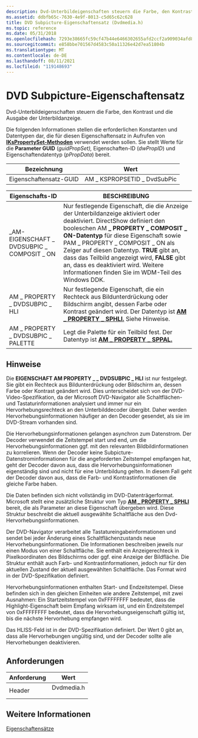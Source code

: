 ```yaml
---
description: Dvd-Unterbildeigenschaften steuern die Farbe, den Kontrast und die Ausgabe der Unterbildanzeige.
ms.assetid: ddbfb65c-7630-4e9f-8013-c5d65c62c628
title: DVD Subpicture-Eigenschaftensatz (Dvdmedia.h)
ms.topic: reference
ms.date: 05/31/2018
ms.openlocfilehash: 7293e38665fc59cf47b44e6466302655afd2ccf2a909034afd803201f6ea5a78
ms.sourcegitcommit: e858bbe701567d4583c50a11326e42d7ea51804b
ms.translationtype: MT
ms.contentlocale: de-DE
ms.lasthandoff: 08/11/2021
ms.locfileid: "119148693"
---
```

# <a name="dvd-subpicture-property-set"></a>DVD Subpicture-Eigenschaftensatz

Dvd-Unterbildeigenschaften steuern die Farbe, den Kontrast und die Ausgabe der Unterbildanzeige.

Die folgenden Informationen stellen die erforderlichen Konstanten und Datentypen dar, die für diesen Eigenschaftensatz in Aufrufen von [**IKsPropertySet-Methoden**](ikspropertyset.md) verwendet werden sollen. Sie stellt Werte für die **Parameter GUID** (*guidPropSet),* Eigenschaften-ID (*dwPropID*) und Eigenschaftendatentyp (*pPropData*) bereit.



| Bezeichnung | Wert |
|-------------------|----------------------------|
| Eigenschaftensatz-GUID | AM \_ KSPROPSETID \_ DvdSubPic |



 



| Eigenschafts-ID                           | BESCHREIBUNG                                                                                                                                                                                                                                                                                                                                                              |
|---------------------------------------|--------------------------------------------------------------------------------------------------------------------------------------------------------------------------------------------------------------------------------------------------------------------------------------------------------------------------------------------------------------------------|
| \_AM-EIGENSCHAFT \_ DVDSUBPIC \_ COMPOSIT \_ ON | Nur festlegende Eigenschaft, die die Anzeige der Unterbildanzeige aktiviert oder deaktiviert. DirectShow definiert den booleschen AM **\_ PROPERTY \_ COMPOSIT \_ ON-Datentyp** für diese Eigenschaft sowie PAM \_ PROPERTY \_ COMPOSIT \_ ON als Zeiger auf diesen Datentyp. **TRUE** gibt an, dass das Teilbild angezeigt wird, **FALSE** gibt an, dass es deaktiviert wird. Weitere Informationen finden Sie im WDM-Teil des Windows DDK. |
| AM \_ PROPERTY \_ DVDSUBPIC \_ HLI          | Nur festlegende Eigenschaft, die ein Rechteck aus Bildunterdrückung oder Bildschirm angibt, dessen Farbe oder Kontrast geändert wird. Der Datentyp ist [**AM \_ PROPERTY \_ SPHLI.**](/previous-versions/windows/desktop/api/Dvdmedia/ns-dvdmedia-am_property_sphli) Siehe Hinweise.                                                                                                                                                                                |
| AM \_ PROPERTY \_ DVDSUBPIC \_ PALETTE      | Legt die Palette für ein Teilbild fest. Der Datentyp ist [**AM \_ PROPERTY \_ SPPAL.**](/previous-versions/windows/desktop/api/Dvdmedia/ns-dvdmedia-am_property_sppal)                                                                                                                                                                                                                                                                        |



 

## <a name="remarks"></a>Hinweise

Die **EIGENSCHAFT AM PROPERTY \_ \_ DVDSUBPIC \_ HLI** ist nur festgelegt. Sie gibt ein Rechteck aus Bildunterdrückung oder Bildschirm an, dessen Farbe oder Kontrast geändert wird. Dies unterscheidet sich von der DVD-Video-Spezifikation, da der Microsoft DVD-Navigator alle Schaltflächen- und Tastaturinformationen analysiert und immer nur ein Hervorhebungsrechteck an den Unterbilddecoder übergibt. Daher werden Hervorhebungsinformationen häufiger an den Decoder gesendet, als sie im DVD-Stream vorhanden sind.

Die Hervorhebungsinformationen gelangen asynchron zum Datenstrom. Der Decoder verwendet die Zeitstempel start und end, um die Hervorhebungsinformationen ggf. mit den relevanten Bildbildinformationen zu korrelieren. Wenn der Decoder keine Subpicture-Datenstrominformationen für die angeforderten Zeitstempel empfangen hat, geht der Decoder davon aus, dass die Hervorhebungsinformationen eigenständig sind und nicht für eine Unterbildung gelten. In diesem Fall geht der Decoder davon aus, dass die Farb- und Kontrastinformationen die gleiche Farbe haben.

Die Daten befinden sich nicht vollständig im DVD-Datenträgerformat. Microsoft stellt eine zusätzliche Struktur vom Typ [**AM \_ PROPERTY \_ SPHLI**](/previous-versions/windows/desktop/api/Dvdmedia/ns-dvdmedia-am_property_sphli) bereit, die als Parameter an diese Eigenschaft übergeben wird. Diese Struktur beschreibt die aktuell ausgewählte Schaltfläche aus den Dvd-Hervorhebungsinformationen.

Der DVD-Navigator verarbeitet alle Tastatureingabeinformationen und sendet bei jeder Änderung eines Schaltflächenzustands neue Hervorhebungsinformationen. Die Informationen beschreiben jeweils nur einen Modus von einer Schaltfläche. Sie enthält ein Anzeigerechteck in Pixelkoordinaten des Bildschirms oder ggf. eine Anzeige der Bildfläche. Die Struktur enthält auch Farb- und Kontrastinformationen, jedoch nur für den aktuellen Zustand der aktuell ausgewählten Schaltfläche. Das Format wird in der DVD-Spezifikation definiert.

Hervorhebungsinformationen enthalten Start- und Endzeitstempel. Diese befinden sich in den gleichen Einheiten wie andere Zeitstempel, mit zwei Ausnahmen: Ein Startzeitstempel von 0xFFFFFFFF bedeutet, dass die Highlight-Eigenschaft beim Empfang wirksam ist, und ein Endzeitstempel von 0xFFFFFFFF bedeutet, dass die Hervorhebungseigenschaft gültig ist, bis die nächste Hervorhebung empfangen wird.

Das HLISS-Feld ist in der DVD-Spezifikation definiert. Der Wert 0 gibt an, dass alle Hervorhebungen ungültig sind, und der Decoder sollte alle Hervorhebungen deaktivieren.

## <a name="requirements"></a>Anforderungen



| Anforderung | Wert |
|-------------------|---------------------------------------------------------------------------------------|
| Header<br/> | <dl> <dt>Dvdmedia.h</dt> </dl> |



## <a name="see-also"></a>Weitere Informationen

<dl> <dt>

[Eigenschaftensätze](property-sets.md)
</dt> </dl>

 

 




